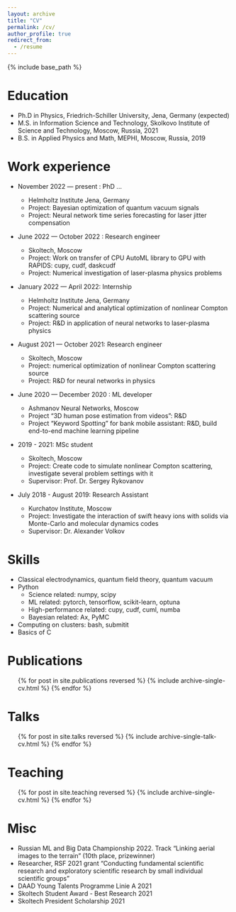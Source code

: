 ```yaml
---
layout: archive
title: "CV"
permalink: /cv/
author_profile: true
redirect_from:
  - /resume
---
```


{% include base_path %}

Education
======
* Ph.D in Physics, Friedrich-Schiller University, Jena, Germany (expected)
* M.S. in Information Science and Technology, Skolkovo Institute of Science and Technology, Moscow, Russia, 2021
* B.S. in Applied Physics and Math, MEPHI, Moscow, Russia, 2019

Work experience
======
* November 2022 — present : PhD ...
  * Helmholtz Institute Jena, Germany
  * Project: Bayesian optimization of quantum vacuum signals
  * Project: Neural network time series forecasting for laser jitter compensation

* June 2022 — October 2022 : Research engineer
  * Skoltech, Moscow
  * Project: Work on transfer of CPU AutoML library to GPU with RAPIDS: cupy, cudf, daskcudf
  * Project: Numerical investigation of laser-plasma physics problems

* January 2022 — April 2022: Internship
  * Helmholtz Institute Jena, Germany
  * Project: Numerical and analytical optimization of nonlinear Compton scattering source
  * Project: R&D in application of neural networks to laser-plasma physics

* August 2021 — October 2021: Research engineer
  * Skoltech, Moscow
  * Project: numerical optimization of nonlinear Compton scattering source
  * Project: R&D for neural networks in physics

* June 2020 — December 2020 : ML developer
  * Ashmanov Neural Networks, Moscow
  * Project “3D human pose estimation from videos”: R&D
  * Project “Keyword Spotting” for bank mobile assistant: R&D, build end-to-end machine learning pipeline

* 2019 - 2021: MSc student
  * Skoltech, Moscow
  * Project: Create code to simulate nonlinear Compton scattering, investigate several problem settings with it
  * Supervisor: Prof. Dr. Sergey Rykovanov

* July 2018 - August 2019: Research Assistant
  * Kurchatov Institute, Moscow
  * Project: Investigate the interaction of swift heavy ions with solids via Monte-Carlo and molecular dynamics codes
  * Supervisor: Dr. Alexander Volkov
  
Skills
======
* Classical electrodynamics, quantum field theory, quantum vacuum
* Python
  * Science related: numpy, scipy
  * ML related: pytorch, tensorflow, scikit-learn, optuna
  * High-performance related: cupy, cudf, cuml, numba
  * Bayesian related: Ax, PyMC
* Computing on clusters: bash, submitit
* Basics of C

Publications
======
  <ul>{% for post in site.publications reversed %}
    {% include archive-single-cv.html %}
  {% endfor %}</ul>
  
Talks
======
  <ul>{% for post in site.talks reversed %}
    {% include archive-single-talk-cv.html  %}
  {% endfor %}</ul>
  
Teaching
======
  <ul>{% for post in site.teaching reversed %}
    {% include archive-single-cv.html %}
  {% endfor %}</ul>
  
Misc
======
* Russian ML and Big Data Championship 2022. Track “Linking aerial images to the terrain” (10th place, prizewinner)
* Researcher, RSF 2021 grant “Conducting fundamental scientific research and exploratory scientific research by small individual scientific groups”
* DAAD Young Talents Programme Linie A 2021
* Skoltech Student Award - Best Research 2021
* Skoltech President Scholarship 2021
  
